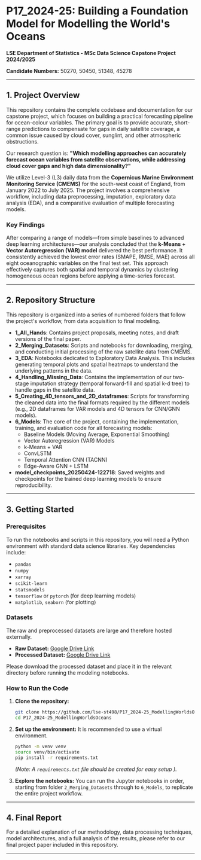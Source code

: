 # P17_2024-25: Building a Foundation Model for Modelling the World's Oceans

**LSE Department of Statistics - MSc Data Science Capstone Project 2024/2025**

**Candidate Numbers:** 50270, 50450, 51348, 45278

---

## 1. Project Overview

This repository contains the complete codebase and documentation for our capstone project, which focuses on building a practical forecasting pipeline for ocean-colour variables. The primary goal is to provide accurate, short-range predictions to compensate for gaps in daily satellite coverage, a common issue caused by cloud cover, sunglint, and other atmospheric obstructions.

Our research question is: **"Which modelling approaches can accurately forecast ocean variables from satellite observations, while addressing cloud cover gaps and high data dimensionality?"**

We utilize Level-3 (L3) daily data from the **Copernicus Marine Environment Monitoring Service (CMEMS)** for the south-west coast of England, from January 2022 to July 2025. The project involves a comprehensive workflow, including data preprocessing, imputation, exploratory data analysis (EDA), and a comparative evaluation of multiple forecasting models.

### Key Findings

After comparing a range of models—from simple baselines to advanced deep learning architectures—our analysis concluded that the **k-Means + Vector Autoregression (VAR) model** delivered the best performance. It consistently achieved the lowest error rates (SMAPE, RMSE, MAE) across all eight oceanographic variables on the final test set. This approach effectively captures both spatial and temporal dynamics by clustering homogeneous ocean regions before applying a time-series forecast.

---

## 2. Repository Structure

This repository is organized into a series of numbered folders that follow the project's workflow, from data acquisition to final modeling.

-   **1_All_Hands**: Contains project proposals, meeting notes, and draft versions of the final paper.
-   **2_Merging_Datasets**: Scripts and notebooks for downloading, merging, and conducting initial processing of the raw satellite data from CMEMS.
-   **3_EDA**: Notebooks dedicated to Exploratory Data Analysis. This includes generating temporal plots and spatial heatmaps to understand the underlying patterns in the data.
-   **4_Handling_Missing_Data**: Contains the implementation of our two-stage imputation strategy (temporal forward-fill and spatial k-d tree) to handle gaps in the satellite data.
-   **5_Creating_4D_tensors_and_2D_dataframes**: Scripts for transforming the cleaned data into the final formats required by the different models (e.g., 2D dataframes for VAR models and 4D tensors for CNN/GNN models).
-   **6_Models**: The core of the project, containing the implementation, training, and evaluation code for all forecasting models:
    -   Baseline Models (Moving Average, Exponential Smoothing)
    -   Vector Autoregression (VAR) Models
    -   k-Means + VAR
    -   ConvLSTM
    -   Temporal Attention CNN (TACNN)
    -   Edge-Aware GNN + LSTM
-   **model_checkpoints_20250424-122718**: Saved weights and checkpoints for the trained deep learning models to ensure reproducibility.

---

## 3. Getting Started

### Prerequisites

To run the notebooks and scripts in this repository, you will need a Python environment with standard data science libraries. Key dependencies include:
-   `pandas`
-   `numpy`
-   `xarray`
-   `scikit-learn`
-   `statsmodels`
-   `tensorflow` or `pytorch` (for deep learning models)
-   `matplotlib`, `seaborn` (for plotting)

### Datasets

The raw and preprocessed datasets are large and therefore hosted externally.
-   **Raw Dataset:** [Google Drive Link](https://drive.google.com/file/d/1YGkR2g09CjQvV_tAn2e-o12NZiwpPYQE/view?usp=sharing )
-   **Processed Dataset:** [Google Drive Link](https://drive.google.com/file/d/1C885-whkxjRABfQEShP5C-RFOlhOKg65/view?usp=drive_link )

Please download the processed dataset and place it in the relevant directory before running the modeling notebooks.

### How to Run the Code

1.  **Clone the repository:**
    ```bash
    git clone https://github.com/lse-st498/P17_2024-25_ModellingWorldsOceans.git
    cd P17_2024-25_ModellingWorldsOceans
    ```
2.  **Set up the environment:**
    It is recommended to use a virtual environment.
    ```bash
    python -m venv venv
    source venv/bin/activate
    pip install -r requirements.txt
    ```
    *(Note: A `requirements.txt` file should be created for easy setup ).*

3.  **Explore the notebooks:**
    You can run the Jupyter notebooks in order, starting from folder `2_Merging_Datasets` through to `6_Models`, to replicate the entire project workflow.

---

## 4. Final Report

For a detailed explanation of our methodology, data processing techniques, model architectures, and a full analysis of the results, please refer to our final project paper included in this repository.

---
